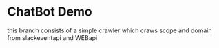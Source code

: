 # ChatBot Demo
this branch consists of a simple crawler which craws scope and domain from slackeventapi and WEBapi
